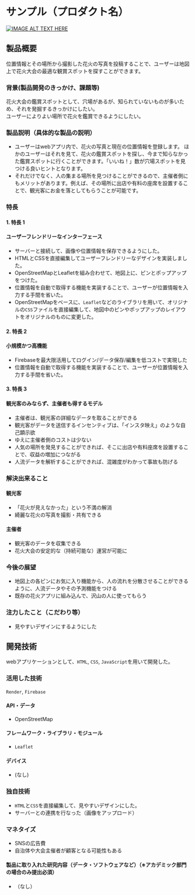 # サンプル（プロダクト名）

[![IMAGE ALT TEXT HERE](https://jphacks.com/wp-content/uploads/2023/07/JPHACKS2023_ogp.png)](https://www.youtube.com/watch?v=yYRQEdfGjEg)

## 製品概要
位置情報とその場所から撮影した花火の写真を投稿することで、ユーザーは地図上で花火大会の最適な観賞スポットを探すことができます。

### 背景(製品開発のきっかけ、課題等)
花火大会の鑑賞スポットとして、穴場があるが、知られていないものが多いため、それを発掘するきっかけにしたい。  
ユーザーによりよい場所で花火を鑑賞できるようにしたい。

### 製品説明（具体的な製品の説明）
- ユーザーはwebアプリ内で、花火の写真と現在の位置情報を登録します。
ほかのユーザーはそれを見て、花火の鑑賞スポットを探し、今まで知らなかった鑑賞スポットに行くことができます。「いいね！」数が穴場スポットを見つける良いヒントとなります。
- それだけでなく、人の集まる場所を見つけることができるので、主催者側にもメリットがあります。例えば、その場所に出店や有料の座席を設置することで、観光客にお金を落としてもらうことが可能です。

### 特長

#### 1. 特長 1
#### ユーザーフレンドリーなインターフェース

- サーバーと接続して、画像や位置情報を保存できるようにした。
- HTMLとCSSを直接編集してユーザーフレンドリーなデザインを実装しました。
- OpenStreetMapとLeafletを組み合わせて、地図上に、ピンとポップアップをつけた。
- 位置情報を自動で取得する機能を実装することで、ユーザーが位置情報を入力する手間を省いた。
- OpenStreetMapをベースに、`Leaflet`などのライブラリを用いて、オリジナルの`CSS`ファイルを直接編集して、地図中のピンやポップアップのレイアウトをオリジナルのものに変更した。

#### 2. 特長 2
#### 小規模かつ高機能
- Firebaseを最大限活用してログイン/データ保存/編集を低コストで実現した
- 位置情報を自動で取得する機能を実装することで、ユーザーが位置情報を入力する手間を省いた。

#### 3. 特長 3
#### 観光客のみならず、主催者も得するモデル

- 主催者は、観光客の詳細なデータを取ることができる
- 観光客がデータを送信するインセンティブは、「インスタ映え」のような自己顕示欲
- ゆえに主催者側のコストは少ない
- 人気の場所を発見することができれば、そこに出店や有料座席を設置することで、収益の増加につながる
- 人流データを解析することができれば、混雑度がわかって事故も防げる

### 解決出来ること
#### 観光客
- 「花火が見えなかった」という不満の解消
- 綺麗な花火の写真を撮影・共有できる

#### 主催者
- 観光客のデータを収集できる
- 花火大会の安定的な（持続可能な）運営が可能に

### 今後の展望
- 地図上の各ピンにお気に入り機能から、人の流れを分散させることができるように、人流データやその予測機能をつける
- 既存の花火アプリに組み込んで、沢山の人に使ってもらう

### 注力したこと（こだわり等）
- 見やすいデザインにするようにした

## 開発技術
webアプリケーションとして、`HTML`, `CSS`, `JavaScript`を用いて開発した。

### 活用した技術
`Render`, `Firebase`

#### API・データ
- OpenStreetMap

#### フレームワーク・ライブラリ・モジュール
- `Leaflet`

#### デバイス
- (なし)

### 独自技術
- `HTML`と`CSS`を直接編集して、見やすいデザインにした。
- サーバーとの連携を行なった（画像をアップロード）

### マネタイズ
- SNSの広告費
- 自治体や大会主催者が顧客となる可能性もある

#### 製品に取り入れた研究内容（データ・ソフトウェアなど）（※アカデミック部門の場合のみ提出必須）

- （なし）